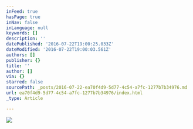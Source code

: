 ```yaml
---
inFeed: true
hasPage: true
inNav: false
inLanguage: null
keywords: []
description: ''
datePublished: '2016-07-22T19:00:25.033Z'
dateModified: '2016-07-22T19:00:03.561Z'
authors: []
publisher: {}
title: ''
author: []
via: {}
starred: false
sourcePath: _posts/2016-07-22-ea70f4d9-5d77-4c54-a7fc-1277b7b34976.md
url: ea70f4d9-5d77-4c54-a7fc-1277b7b34976/index.html
_type: Article

---
```

![](https://the-grid-user-content.s3-us-west-2.amazonaws.com/956d3255-7a01-46b1-a30e-87c93ba35646.jpg)